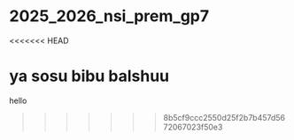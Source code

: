 # 2025_2026_nsi_prem_gp7
<<<<<<< HEAD

ya sosu bibu balshuu
=======
hello
>>>>>>> 8b5cf9ccc2550d25f2b7b457d5672067023f50e3
